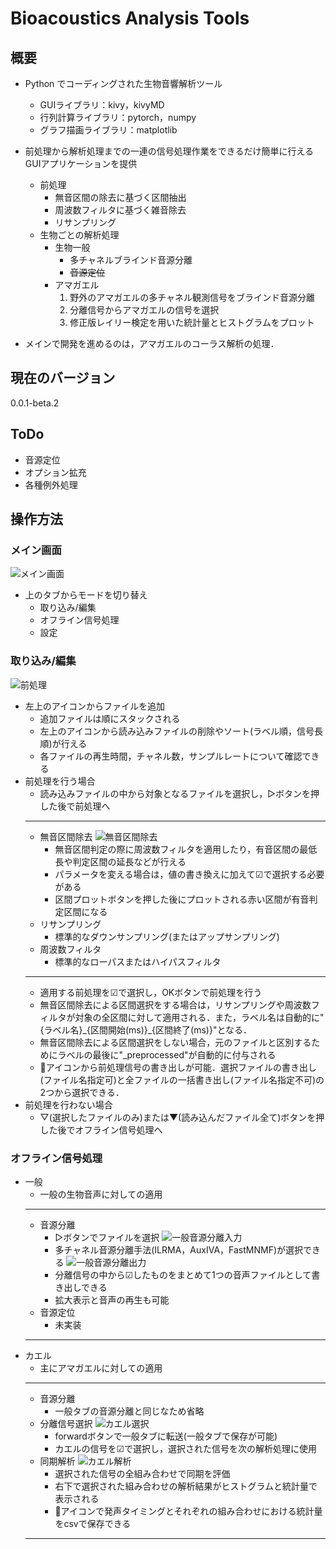 # Bioacoustics Analysis Tools

## 概要
- Python でコーディングされた生物音響解析ツール
  - GUIライブラリ：kivy，kivyMD
  - 行列計算ライブラリ：pytorch，numpy
  - グラフ描画ライブラリ：matplotlib

- 前処理から解析処理までの一連の信号処理作業をできるだけ簡単に行えるGUIアプリケーションを提供
  - 前処理
    - 無音区間の除去に基づく区間抽出
    - 周波数フィルタに基づく雑音除去
    - リサンプリング
  - 生物ごとの解析処理
    - 生物一般
      - 多チャネルブラインド音源分離
      - ~~音源定位~~
    - アマガエル
      1. 野外のアマガエルの多チャネル観測信号をブラインド音源分離
      2. 分離信号からアマガエルの信号を選択
      3. 修正版レイリー検定を用いた統計量とヒストグラムをプロット

- メインで開発を進めるのは，アマガエルのコーラス解析の処理．

## 現在のバージョン
0.0.1-beta.2

## ToDo
- 音源定位
- オプション拡充
- 各種例外処理

## 操作方法
### メイン画面
![メイン画面](img/main.png)
- 上のタブからモードを切り替え
  - 取り込み/編集
  - オフライン信号処理
  - 設定

### 取り込み/編集
![前処理](img/edit-preprocess.png)
- 左上のアイコンからファイルを追加
  - 追加ファイルは順にスタックされる
  - 左上のアイコンから読み込みファイルの削除やソート(ラベル順，信号長順)が行える
  - 各ファイルの再生時間，チャネル数，サンプルレートについて確認できる
- 前処理を行う場合
  - 読み込みファイルの中から対象となるファイルを選択し，▷ボタンを押した後で前処理へ
  ---
  - 無音区間除去
    ![無音区間除去](img/edit-silence_removal.png)
    - 無音区間判定の際に周波数フィルタを適用したり，有音区間の最低長や判定区間の延長などが行える
    - パラメータを変える場合は，値の書き換えに加えて☑で選択する必要がある
    - 区間プロットボタンを押した後にプロットされる赤い区間が有音判定区間になる
  - リサンプリング
    - 標準的なダウンサンプリング(またはアップサンプリング)
  - 周波数フィルタ
    - 標準的なローパスまたはハイパスフィルタ
  ---
  - 適用する前処理を☑で選択し，OKボタンで前処理を行う
  - 無音区間除去による区間選択をする場合は，リサンプリングや周波数フィルタが対象の全区間に対して適用される．また，ラベル名は自動的に"{ラベル名}\_{区間開始(ms)}\_{区間終了(ms)}"となる．
  - 無音区間除去による区間選択をしない場合，元のファイルと区別するためにラベルの最後に"\_preprocessed"が自動的に付与される
  - 💾アイコンから前処理信号の書き出しが可能．選択ファイルの書き出し(ファイル名指定可)と全ファイルの一括書き出し(ファイル名指定不可)の2つから選択できる．
- 前処理を行わない場合
  - ▽(選択したファイルのみ)または▼(読み込んだファイル全て)ボタンを押した後でオフライン信号処理へ

### オフライン信号処理
- 一般
  - 一般の生物音声に対しての適用
  ---
  - 音源分離
    - ▷ボタンでファイルを選択
    ![一般音源分離入力](img/offprocess-separate_in.png)
    - 多チャネル音源分離手法(ILRMA，AuxIVA，FastMNMF)が選択できる
    ![一般音源分離出力](img/offprocess-separate_out.png)
    - 分離信号の中から☑したものをまとめて1つの音声ファイルとして書き出しできる
    - 拡大表示と音声の再生も可能
  - 音源定位
    - 未実装
  ---
- カエル
  - 主にアマガエルに対しての適用
  ---
  - 音源分離
    - 一般タブの音源分離と同じなため省略
  - 分離信号選択
    ![カエル選択](img/offprocess-frog_select.png)
    - forwardボタンで一般タブに転送(一般タブで保存が可能)
    - カエルの信号を☑で選択し，選択された信号を次の解析処理に使用
  - 同期解析
    ![カエル解析](img/offprocess-frog_analysis.png)
    - 選択された信号の全組み合わせで同期を評価
    - 右下で選択された組み合わせの解析結果がヒストグラムと統計量で表示される
    - 💾アイコンで発声タイミングとそれぞれの組み合わせにおける統計量をcsvで保存できる
  ---